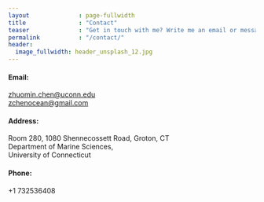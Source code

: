 ```yaml
---
layout              : page-fullwidth
title               : "Contact"
teaser              : "Get in touch with me? Write me an email or message."
permalink           : "/contact/"
header:
  image_fullwidth: header_unsplash_12.jpg
---
```

#### Email:
zhuomin.chen@uconn.edu    
zchenocean@gmail.com

#### Address:
Room 280, 1080 Shennecossett Road, Groton, CT   
Department of Marine Sciences,  
University of Connecticut
             
#### Phone: 
+1 732536408


